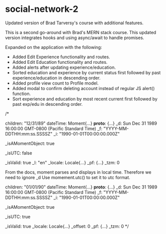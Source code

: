 # social-network-2

Updated version of Brad Tarversy's course with additional features.

This is a second go-around with Brad's MERN stack course. This updated version integrates hooks and using async/await to handle promises.

Expanded on the application with the following:

- Added Edit Experience functionality and routes.
- Added Edit Education functionality and routes.
- Added alerts after updating experience/education.
- Sorted education and experience by current status first followed by past experience/education in descending order.
- Added profile view count to Profile model.
- Added modal to confirm deleting account instead of regular JS alert() function.
- Sort experience and education by most recent current first followed by past exp/edu in descending order.

/\*

children:
"12/31/89"
dateTime:
Moment{…}
**proto**:
{…}
\_d:
Sun Dec 31 1989 16:00:00 GMT-0800 (Pacific Standard Time)
\_f:
"YYYY-MM-DDTHH:mm:ss.SSSSZ"
\_i:
"1990-01-01T00:00:00.000Z"

\_isAMomentObject:
true

\_isUTC:
false

\_isValid:
true
\_l:
"en"
\_locale:
Locale{…}
\_pf:
{…}
\_tzm:
0

From the docs, moment parses and displays in local time.
Therefore we need to ignore \_d
Use momement.utc() to set it to utc format.

children:
"01/01/90"
dateTime:
Moment{…}
**proto**:
{…}
\_d:
Sun Dec 31 1989 16:00:00 GMT-0800 (Pacific Standard Time)
\_f:
"YYYY-MM-DDTHH:mm:ss.SSSSZ"
\_i:
"1990-01-01T00:00:00.000Z"

\_isAMomentObject:
true

\_isUTC:
true

\_isValid:
true
\_locale:
Locale{…}
\_offset:
0
\_pf:
{…}
\_tzm:
0
\*/
